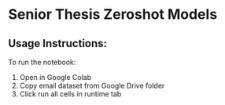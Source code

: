 # Senior Thesis Zeroshot Models

## Usage Instructions:

To run the notebook:

1. Open in Google Colab
2. Copy email dataset from Google Drive folder
3. Click run all cells in runtime tab
